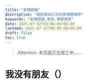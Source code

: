 ```yaml
---
title: "友情链接"
description: "我的朋友们与优质博客推荐"
keywords: "友情链接,朋友,博客推荐"
date: 2025-07-02T00:00:00+08:00
lastmod: 2025-07-02T00:00:00+08:00
draft: false
toc: true
---
```

> Attention: 本页面正在施工中......
# 我没有朋友（）
